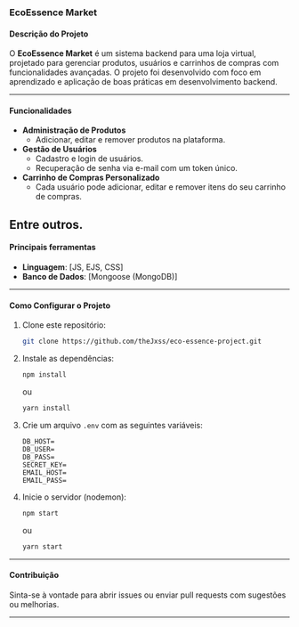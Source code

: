 ### **EcoEssence Market**  

#### **Descrição do Projeto**  
O **EcoEssence Market** é um sistema backend para uma loja virtual, projetado para gerenciar produtos, usuários e carrinhos de compras com funcionalidades avançadas. O projeto foi desenvolvido com foco em aprendizado e aplicação de boas práticas em desenvolvimento backend.

---

#### **Funcionalidades**  
- **Administração de Produtos**  
  - Adicionar, editar e remover produtos na plataforma.  
- **Gestão de Usuários**  
  - Cadastro e login de usuários.  
  - Recuperação de senha via e-mail com um token único.  
- **Carrinho de Compras Personalizado**  
  - Cada usuário pode adicionar, editar e remover itens do seu carrinho de compras. 

Entre outros.
---

#### **Principais ferramentas**  
- **Linguagem**: [JS, EJS, CSS]  
- **Banco de Dados**: [Mongoose (MongoDB)]  

---

#### **Como Configurar o Projeto**  
1. Clone este repositório:  
   ```bash
   git clone https://github.com/theJxss/eco-essence-project.git
   ```
2. Instale as dependências:  
   ```bash
   npm install
   ```  
   ou  
   ```bash
   yarn install
   ```

3. Crie um arquivo `.env` com as seguintes variáveis:  
   ```plaintext
   DB_HOST=
   DB_USER=
   DB_PASS=
   SECRET_KEY=
   EMAIL_HOST=
   EMAIL_PASS=
   ```
4. Inicie o servidor (nodemon):  
   ```bash
   npm start
   ```  
   ou  
   ```bash
   yarn start
   ```

---

#### **Contribuição**  
Sinta-se à vontade para abrir issues ou enviar pull requests com sugestões ou melhorias.  

---

